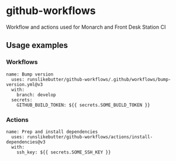 # github-workflows
Workflow and actions used for Monarch and Front Desk Station CI

## Usage examples
### Workflows
```
name: Bump version
  uses: runslikebutter/github-workflows/.github/workflows/bump-version.yml@v3
  with:
    branch: develop
  secrets:
    GITHUB_BUILD_TOKEN: ${{ secrets.SOME_BUILD_TOKEN }}
```

### Actions
```
name: Prep and install dependencies
  uses: runslikebutter/github-workflows/actions/install-dependencies@v3
  with:
    ssh_key: ${{ secrets.SOME_SSH_KEY }}
```